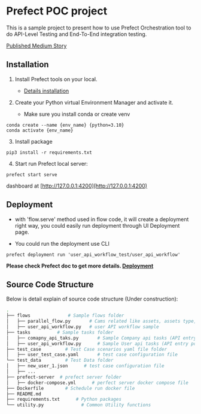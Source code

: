 # Prefect POC project 

This is a sample project to present how to use Prefect Orchestration tool to do API-Level Testing and End-To-End
integration testing. 

[Published Medium Story](https://medium.com/@vicky.guo97/test-and-validate-data-pipelines-workflows-with-prefect-cc24bb557571)

## Installation 

1. Install Prefect tools on your local. 
    * [Details installation](https://docs.prefect.io/2.10.13/getting-started/installation/#installing-the-latest-version)
    
2. Create your Python virtual Environment Manager and activate it. 
    * Make sure you install conda or create venv
```
conda create --name {env_name} {python=3.10}
conda activate {env_name}
```

3. Install package
```
pip3 install -r requirements.txt
```

4. Start run Prefect local server:
```
prefect start serve
```
dashboard at [http://127.0.0.1:4200](http://127.0.0.1:4200)

## Deployment
* with 'flow.serve' method used in flow code, it will create a deployment right way, 
you could easily run deployment through UI Deployment page. 

* You could run the deployment use CLI
```commandline
prefect deployment run 'user_api_workflow_test/user_api_workflow'
```
**Please check Prefect doc to get more details. [Deployment](https://docs.prefect.io/latest/tutorial/deployments/)**

## Source Code Structure  

Below is detail explain of source code structure (Under construction):
```bash
.
├── flows              # Sample flows folder
│   ├── parallel_flow.py       # Cams related like assets, assets type, catalogs... 
│   ├── user_api_workflow.py   # user API workflow sample    
├── tasks          # Sample tasks folder
│   ├── comapny_api_taks.py       # Sample Company api tasks (API entry points)
│   ├── user_api_workflow.py      # Sample User api tasks (API entry points)
├── test_case         # Test Case scenarios yaml file folder 
│   ├── user_test_case.yaml       # test case configuration file
└── test_data         # Test Data folder
│   ├── new_user_1.json      # test case configuration file
│   ├── ...
├── prefect-server  # prefect server folder
│   ├── docker-compose.yml      # perfect server docker compose file
├── Dockerfile        # Schedule run docker file
├── README.md 
├── requirements.txt      # Python packages
└── utility.py              # Common Utility functions
```
